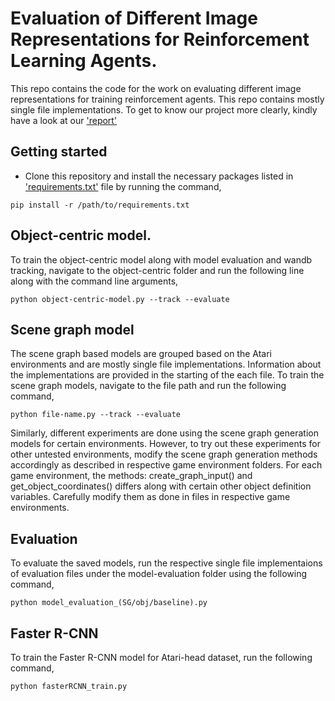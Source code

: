# Evaluation of Different Image Representations for Reinforcement Learning Agents.

This repo contains the code for the work on evaluating different image representations for training reinforcement agents. This repo contains mostly single file implementations. To get to know our project more clearly,  kindly have a look at our ['report'](https://git.hcics.simtech.uni-stuttgart.de/theses/msc2023_jayakumar/src/branch/main/Final_Thesis_Report.pdf)

## Getting started
- Clone this repository and install the necessary packages listed in ['requirements.txt'](https://git.hcics.simtech.uni-stuttgart.de/theses/msc2023_jayakumar/src/branch/main/requirements.txt) file by running the command,

```
pip install -r /path/to/requirements.txt
```
## Object-centric model.
To train the object-centric model along with model evaluation and wandb tracking, navigate to the object-centric folder and run the following line along with the command line arguments,
```
python object-centric-model.py --track --evaluate
```

## Scene graph model
The scene graph based models are grouped based on the Atari environments and are mostly single file implementations. Information about the implementations are provided in the starting of the each file. To train the scene graph models, navigate to the file path and run the following command,

```
python file-name.py --track --evaluate
```
Similarly, different experiments are done using the scene graph generation models for certain environments. However, to try out these experiments for other untested environments, modify the scene graph generation methods accordingly as described in respective game environment folders. For each game environment, the methods: create_graph_input() and get_object_coordinates() differs along with certain other object definition variables. Carefully modify them as done in files in respective game environments.

## Evaluation
To evaluate the saved models, run the respective single file implementaions of evaluation files under the model-evaluation folder using the following command,

```
python model_evaluation_(SG/obj/baseline).py
```

## Faster R-CNN
To train the Faster R-CNN model for Atari-head dataset, run the following command,

```
python fasterRCNN_train.py
```